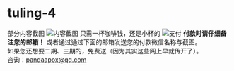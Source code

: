 # tuling-4
部分内容截图
![内容截图](https://user-images.githubusercontent.com/55968645/171297196-d6caf131-5dda-40d5-97a1-a505f5de8ddb.png)
只需一杯咖啡钱，还是小杯的
![支付](https://user-images.githubusercontent.com/55968645/171297344-598dd168-156e-4017-8b1c-43920ad6cb63.png)
**付款时请仔细备注您的邮箱！**
或者通过通过下面的邮箱发送您的付款微信名称与截图。    
如果您还想要二期、三期的，免费送（因为其实这些网上早就传开了）。  
咨询：pandaapox@qq.com
